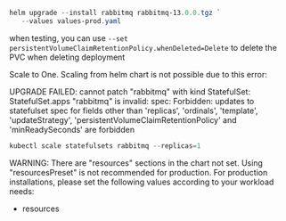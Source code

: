 

```powershell
helm upgrade --install rabbitmq rabbitmq-13.0.0.tgz `
   --values values-prod.yaml
```

when testing, you can use `--set persistentVolumeClaimRetentionPolicy.whenDeleted=Delete` to delete the PVC when deleting deployment

Scale to One. Scaling from helm chart is not possible due to this error:
 
 UPGRADE FAILED: cannot patch "rabbitmq" with kind StatefulSet: StatefulSet.apps "rabbitmq" is invalid: spec: Forbidden: updates to statefulset spec for fields other than 'replicas', 'ordinals', 'template', 'updateStrategy', 'persistentVolumeClaimRetentionPolicy' and 'minReadySeconds' are forbidden

```powershell
kubectl scale statefulsets rabbitmq --replicas=1
```

WARNING: There are "resources" sections in the chart not set. Using "resourcesPreset" is not recommended for production. For production installations, please set the following values according to your workload needs:
  - resources
  